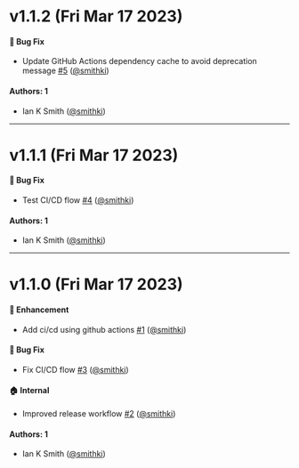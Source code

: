 # v1.1.2 (Fri Mar 17 2023)

#### 🐛 Bug Fix

- Update GitHub Actions dependency cache to avoid deprecation message [#5](https://github.com/smithki/xvfb-action/pull/5) ([@smithki](https://github.com/smithki))

#### Authors: 1

- Ian K Smith ([@smithki](https://github.com/smithki))

---

# v1.1.1 (Fri Mar 17 2023)

#### 🐛 Bug Fix

- Test CI/CD flow [#4](https://github.com/smithki/xvfb-action/pull/4) ([@smithki](https://github.com/smithki))

#### Authors: 1

- Ian K Smith ([@smithki](https://github.com/smithki))

---

# v1.1.0 (Fri Mar 17 2023)

#### 🚀 Enhancement

- Add ci/cd using github actions [#1](https://github.com/smithki/xvfb-action/pull/1) ([@smithki](https://github.com/smithki))

#### 🐛 Bug Fix

- Fix CI/CD flow [#3](https://github.com/smithki/xvfb-action/pull/3) ([@smithki](https://github.com/smithki))

#### 🏠 Internal

- Improved release workflow [#2](https://github.com/smithki/xvfb-action/pull/2) ([@smithki](https://github.com/smithki))

#### Authors: 1

- Ian K Smith ([@smithki](https://github.com/smithki))
